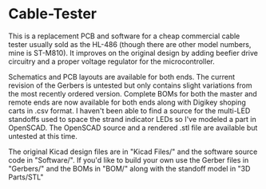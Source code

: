 # Cable-Tester
This is a replacement PCB and software for a cheap commercial cable tester usually sold as the HL-486 (though there are other model numbers, mine is ST-M810).
It improves on the original design by adding beefier drive circuitry and a proper voltage regulator for the microcontroller.

Schematics and PCB layouts are available for both ends. The current revision of the Gerbers is untested but only contains slight variations from the most recently ordered version. Complete BOMs for both the master and remote ends are now available for both ends along with Digikey shoping carts in .csv format. I haven't been able to find a source for the multi-LED standoffs used to space the strand indicator LEDs so I've modeled a part in OpenSCAD. The OpenSCAD source and a rendered .stl file are available but untested at this time.

The original Kicad design files are in "Kicad Files/" and the software source code in "Software/".
If you'd like to build your own use the Gerber files in "Gerbers/" and the BOMs in "BOM/" along with the standoff model in "3D Parts/STL"
